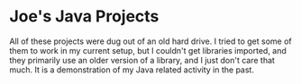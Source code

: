 # Joe's Java Projects

All of these projects were dug out of an old hard drive.
I tried to get some of them to work in my current setup, but I couldn't get libraries imported, and they primarily use an older version of a library, and I just don't care that much.
It is a demonstration of my Java related activity in the past.
